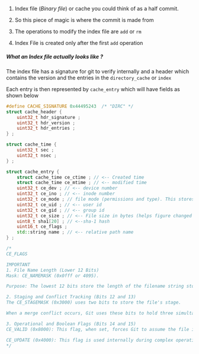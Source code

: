 1. Index file (*Binary file*) or cache you could think of as a half commit.

2. So this piece of magic is where the commit is made from

3. The operations to modify the index file are `add` or `rm`

4. Index File is created only after the first `add` operation

##### What an Index file actually looks like ?

The index file has a signature for git to verify internally and a header which contains the version and the entries in the `directory_cache` or `index`

Each entry is then represented by  `cache_entry` which will have fields as shown below
```cpp
#define CACHE_SIGNATURE 0x44495243	/* "DIRC" */
struct cache_header {
	uint32_t hdr_signature ;
	uint32_t hdr_version ;
	uint32_t hdr_entries ;
} ;

struct cache_time {
	uint32_t sec ;
	uint32_t nsec ;
} ;

struct cache_entry {
	struct cache_time ce_ctime ; // <-- Created time
	struct cache_time ce_mtime ; // <-- modified time
	uint32_t ce_dev ; // <-- device number
	uint32_t ce_ino ; // <-- inode number
	uint32_t ce_mode ; // file mode (permissions and type). This stores if the file is a regular file, a symbolic link, or if it has the executable bit set.
	uint32_t ce_uid ; // <-- user id
	uint32_t ce_gid ; // <-- group id
	uint32_t ce_size ; // <-- File size in bytes (helps figure changed or not)
	uint8_t sha1[20] ; // <--sha-1 hash
	uint16_t ce_flags ; 
	std::string name ; // <-- relative path name
} ;

/*
CE_FLAGS

IMPORTANT
1. File Name Length (Lower 12 Bits)
Mask: CE_NAMEMASK (0x0fff or 4095).

Purpose: The lowest 12 bits store the length of the filename string stored in the name field of the cache_entry. This allows Git to quickly determine the size of the entry without relying on null termination in the index file itself.

2. Staging and Conflict Tracking (Bits 12 and 13)
The CE_STAGEMASK (0x3000) uses two bits to store the file's stage.

When a merge conflict occurs, Git uses these bits to hold three simultaneous versions of the file in the index: Stage 1 (Base), Stage 2 ("Our" version), and Stage 3 ("Their" version).

3. Operational and Boolean Flags (Bits 14 and 15)
CE_VALID (0x8000): This flag, when set, forces Git to assume the file is unchanged in the working directory. This is the core mechanism behind commands like git update-index --assume-unchanged.

CE_UPDATE (0x4000): This flag is used internally during complex operations (like merging) to mark an index entry that needs to be updated or deleted.
*/
```




